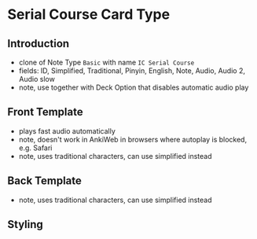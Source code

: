 # Serial Course Card Type



## Introduction

- clone of Note Type `Basic` with name `IC Serial Course`
- fields: ID, Simplified, Traditional, Pinyin, English, Note, Audio, Audio 2, Audio slow
- note, use together with Deck Option that disables automatic audio play



## Front Template

- plays fast audio automatically
- note, doesn't work in AnkiWeb in browsers where autoplay is blocked, e.g. Safari
- note, uses traditional characters, can use simplified instead



## Back Template

- note, uses traditional characters, can use simplified instead



## Styling
